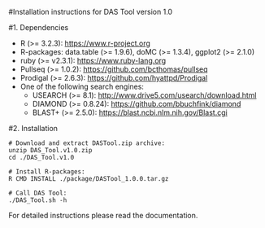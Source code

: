 #Installation instructions for DAS Tool version 1.0

#1. Dependencies

- R (>= 3.2.3): https://www.r-project.org
- R-packages: data.table (>= 1.9.6), doMC (>= 1.3.4), ggplot2 (>= 2.1.0)
- ruby (>= v2.3.1): https://www.ruby-lang.org
- Pullseq (>= 1.0.2): https://github.com/bcthomas/pullseq
- Prodigal (>= 2.6.3): https://github.com/hyattpd/Prodigal
- One of the following search engines:
	- USEARCH (>= 8.1): http://www.drive5.com/usearch/download.html
	- DIAMOND (>= 0.8.24): https://github.com/bbuchfink/diamond
	- BLAST+ (>= 2.5.0): https://blast.ncbi.nlm.nih.gov/Blast.cgi


#2. Installation

``` 
# Download and extract DASTool.zip archive:
unzip DAS_Tool.v1.0.zip
cd ./DAS_Tool.v1.0

# Install R-packages:
R CMD INSTALL ./package/DASTool_1.0.0.tar.gz

# Call DAS Tool:
./DAS_Tool.sh -h
``` 
For detailed instructions please read the documentation.
